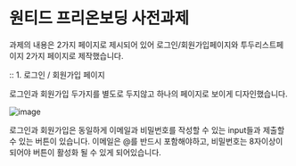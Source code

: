 # 원티드 프리온보딩 사전과제

과제의 내용은 2가지 페이지로 제시되어 있어 로그인/회원가입페이지와 투두리스트페이지 2가지 페이지로 제작했습니다.

:: 1. 로그인 / 회원가입 페이지

로그인과 회원가입 두가지를 별도로 두지않고 하나의 페이지로 보이게 디자인했습니다. 

![image](https://user-images.githubusercontent.com/80830981/195138545-b0709894-8140-4af6-af00-64ed4716d955.png)

로그인과 회원가입은 동일하게 이메일과 비밀번호를 작성할 수 있는 input들과 제출할 수 있는 버튼이 있습니다.
이메일은 @를 반드시 포함해야하고, 비밀번호는 8자이상이 되어야 버튼이 활성화 될 수 있게 되어있습니다.

